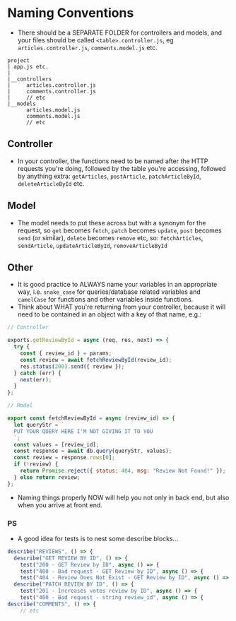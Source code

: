 # Naming Conventions

- There should be a SEPARATE FOLDER for controllers and models, and your files should be called `<table>.controller.js`, eg `articles.controller.js`, `comments.model.js` etc.

```
project
| app.js etc.
|
|__controllers
|     articles.controller.js
|     comments.controller.js
|     // etc
|__models
      articles.model.js
      comments.model.js
      // etc
```

## Controller

- In your controller, the functions need to be named after the HTTP requests you're doing, followed by the table you're accessing, followed by anything extra:
  `getArticles`, `postArticle`, `patchArticleById`, `deleteArticleById` etc.

## Model

- The model needs to put these across but with a synonym for the request, so `get` becomes `fetch`, `patch` becomes `update`, `post` becomes `send` (or similar), `delete` becomes `remove` etc, so:
  `fetchArticles`, `sendArticle`, `updateArticleById`, `removeArticleById`

## Other

- It is good practice to ALWAYS name your variables in an appropriate way, i.e. `snake_case` for queries/database related variables and `camelCase` for functions and other variables inside functions.
- Think about WHAT you're returning from your controller, because it will need to be contained in an object with a key of that name, e.g.:

```js
// Controller

exports.getReviewById = async (req, res, next) => {
  try {
    const { review_id } = params;
    const review = await fetchReviewById(review_id);
    res.status(200).send({ review });
  } catch (err) {
    next(err);
  }
};

// Model

export const fetchReviewById = async (review_id) => {
  let queryStr = `
  PUT YOUR QUERY HERE I'M NOT GIVING IT TO YOU
  `;
  const values = [review_id];
  const response = await db.query(queryStr, values);
  const review = response.rows[0];
  if (!review) {
    return Promise.reject({ status: 404, msg: "Review Not Found!" });
  } else return review;
};
```

- Naming things properly NOW will help you not only in back end, but also when you arrive at front end.

### PS

- A good idea for tests is to nest some describe blocks...

```js
describe("REVIEWS", () => {
  describe("GET REVIEW BY ID", () => {
    test("200 - GET Review by ID", async () => {
    test("400 - Bad request - GET Review by ID", async () => {
    test("404 - Review Does Not Exist - GET Review by ID", async () => {
  describe("PATCH REVIEW BY ID", () => {
    test("201 - Increases votes review by ID", async () => {
    test("400 - Bad request - string review_id", async () => {
describe("COMMENTS", () => {
    // etc
```
